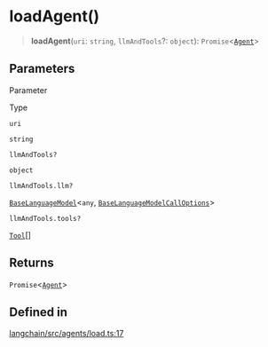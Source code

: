 loadAgent()
===========

> **loadAgent**(`uri`: `string`, `llmAndTools`?: `object`): `Promise`<[`Agent`](/docs/api/agents/classes/Agent)\>

Parameters[](#parameters "Direct link to Parameters")
------------------------------------------------------

Parameter

Type

`uri`

`string`

`llmAndTools?`

`object`

`llmAndTools.llm?`

[`BaseLanguageModel`](/docs/api/base_language/classes/BaseLanguageModel)<`any`, [`BaseLanguageModelCallOptions`](/docs/api/base_language/interfaces/BaseLanguageModelCallOptions)\>

`llmAndTools.tools?`

[`Tool`](/docs/api/tools/classes/Tool)\[\]

Returns[](#returns "Direct link to Returns")
---------------------------------------------

`Promise`<[`Agent`](/docs/api/agents/classes/Agent)\>

Defined in[](#defined-in "Direct link to Defined in")
------------------------------------------------------

[langchain/src/agents/load.ts:17](https://github.com/hwchase17/langchainjs/blob/1c1274d/langchain/src/agents/load.ts#L17)
